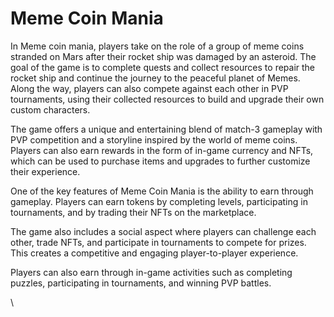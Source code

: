 # Meme Coin Mania

In Meme coin mania, players take on the role of a group of meme coins stranded on Mars after their rocket ship was damaged by an asteroid. The goal of the game is to complete quests and collect resources to repair the rocket ship and continue the journey to the peaceful planet of Memes. Along the way, players can also compete against each other in PVP tournaments, using their collected resources to build and upgrade their own custom characters.

The game offers a unique and entertaining blend of match-3 gameplay with PVP competition and a storyline inspired by the world of meme coins. Players can also earn rewards in the form of in-game currency and NFTs, which can be used to purchase items and upgrades to further customize their experience.

One of the key features of Meme Coin Mania is the ability to earn through gameplay. Players can earn tokens by completing levels, participating in tournaments, and by trading their NFTs on the marketplace.

The game also includes a social aspect where players can challenge each other, trade NFTs, and participate in tournaments to compete for prizes. This creates a competitive and engaging player-to-player experience.

Players can also earn through in-game activities such as completing puzzles, participating in tournaments, and winning PVP battles.&#x20;

\
